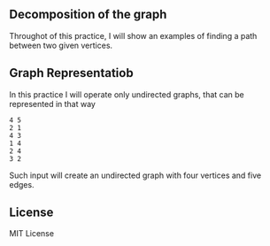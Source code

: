 ## Decomposition of the graph

Throughot of this practice, I will show an examples of finding a path between two given vertices.

## Graph Representatiob

In this practice I will operate only undirected graphs, that can be represented in that way

```
4 5
2 1
4 3
1 4
2 4
3 2
```

Such input will create an undirected graph with four vertices and five edges.

## License

MIT License
